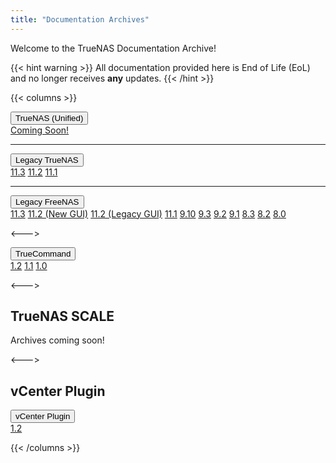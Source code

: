```yaml
---
title: "Documentation Archives"
---
```


Welcome to the TrueNAS Documentation Archive!

{{< hint warning >}}
All documentation provided here is End of Life (EoL) and no longer receives **any** updates.
{{< /hint >}}

{{< columns >}}

<div class="dropdown">
  <button onclick="myFunction()" class="dropbtn">TrueNAS (Unified)</button>
  <div id="myDropdown" class="dropdown-content">
    <a href=".">Coming Soon!</a>
  </div>
</div>
<hr>
<div class="dropdown">
  <button onclick="myFunction()" class="dropbtn">Legacy TrueNAS</button>
  <div id="myDropdown" class="dropdown-content">
    <a href="https://www.ixsystems.com/documentation/truenas/11.3-U5/TrueNAS-11.3-U5-User-Guide_screen.pdf">11.3</a>
    <a href="https://www.ixsystems.com/documentation/truenas/11.2-U8-legacy/TrueNAS-11.2-U8-Legacy-User-Guide_screen.pdf">11.2</a>
    <a href="https://www.ixsystems.com/documentation/truenas/11.1/TrueNAS.pdf">11.1</a>
  </div>
</div>
<hr>
<div class="dropdown">
  <button onclick="myFunction()" class="dropbtn">Legacy FreeNAS</button>
  <div id="myDropdown" class="dropdown-content">
    <a href="https://www.ixsystems.com/documentation/freenas/11.3-U5/FreeNAS-11.3-U5-User-Guide_screen.pdf">11.3</a>
    <a href="https://www.ixsystems.com/documentation/freenas/11.2-U8/FreeNAS-11.2-U8-User-Guide_screen.pdf">11.2 (New GUI)</a>
    <a href="https://www.ixsystems.com/documentation/freenas/11.2-U8-legacy/FreeNAS-11.2-U8-Legacy-User-Guide_screen.pdf">11.2 (Legacy GUI)</a>
    <a href="https://www.ixsystems.com/documentation/freenas/11.1/FreeNAS.pdf">11.1</a>
    <a href="https://www.ixsystems.com/documentation/freenas/9.10/freenas.html">9.10</a>
    <a href="https://www.ixsystems.com/documentation/freenas/9.3/freenas.html">9.3</a>
    <a href="https://www.ixsystems.com/documentation/freenas/9.2.1/freenas9.2.1_guide.pdf">9.2</a>
    <a href="https://www.ixsystems.com/documentation/freenas/9.1.1/freenas9.1.1_guide.pdf">9.1</a>
    <a href="https://www.ixsystems.com/documentation/freenas/8.3.1/freenas8.3.1_guide.pdf">8.3</a>
    <a href="https://www.ixsystems.com/documentation/freenas/8.2/freenas8.2_guide.pdf">8.2</a>
    <a href="https://www.ixsystems.com/documentation/freenas/8.0.3/freenas8.0.3_guide.pdf">8.0</a>
  </div>
</div>

<--->

<div class="dropdown">
  <button onclick="myFunction()" class="dropbtn">TrueCommand</button>
  <div id="myDropdown" class="dropdown-content">
    <a href="https://www.ixsystems.com/documentation/truecommand/1.2/TrueCommand-Guide-1.2_screen.pdf">1.2</a>
    <a href="https://www.ixsystems.com/documentation/truecommand/1.1/TrueCommand-Guide-1.1_screen.pdf">1.1</a>
    <a href="https://www.ixsystems.com/documentation/truecommand/1.0/TrueCommand-Guide-1.0-RELEASE.pdf">1.0</a>
  </div>
</div>

<--->

## TrueNAS SCALE

Archives coming soon!

<--->

## vCenter Plugin

<div class="dropdown">
  <button onclick="myFunction()" class="dropbtn">vCenter Plugin</button>
  <div id="myDropdown" class="dropdown-content">
    <a href="https://www.google.com">1.2</a>
    <a href="#"></a>
    <a href="#"></a>
  </div>
</div>

{{< /columns >}}

<script>
// Get all drop-down buttons
const dropDownButtons = document.querySelectorAll(".dropbtn");
// Get all drop down content elements.
const dropDownContent = document.querySelectorAll(".dropdown-content");


function handleClick(event) {
  const main = event.target; // Use the event.target, the clicked element
  const className = "show"; // Spcecify the class name one time
  let myContent = null; // The drop down contents of the clicked item, if found
  dropDownContent.forEach( elem => {
    // Kludge: using parentNode since the clicked element is in it's own div.
    // It would probably be better if the querySelector above selected
    // the li-element, and then remove paretNode from the next statement.
    if ( main.parentNode.contains(elem)) {
      myContent = elem;
    } else {
      // Remove the class from every content except the clicked one.
      elem.classList.remove(className);
    }
  });
  // If the clicked have content, toggle if it is shown or not.
  if (myContent) myContent.classList.toggle(className);
}

dropDownButtons.forEach( elem => elem.addEventListener("click",  handleClick));
</script>